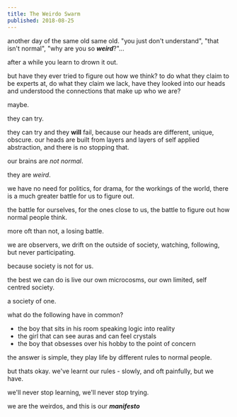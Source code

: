 ```yaml
---
title: The Weirdo Swarm
published: 2018-08-25
---
```


another day of the same old same old. "you just don't understand", "that isn't normal", "why are you so ***weird***?"...

after a while you learn to drown it out.

but have they ever tried to figure out how we think? to do what they claim to be experts at, do what they claim we lack, have they looked into our heads and understood the connections that make up who we are?

maybe.

they can try.

they can try and they **will** fail, because our heads are different, unique, obscure. our heads are built from layers and layers of self applied abstraction, and there is no stopping that.

our brains are *not normal*.

they are *weird*.

we have no need for politics, for drama, for the workings of the world, there is a much greater battle for us to figure out.

the battle for ourselves, for the ones close to us, the battle to figure out how normal people think.

more oft than not, a losing battle.

we are observers, we drift on the outside of society, watching, following, but never participating.

because society is not for us.

the best we can do is live our own microcosms, our own limited, self centred society.

a society of one.

what do the following have in common?

* the boy that sits in his room speaking logic into reality
* the girl that can see auras and can feel crystals
* the boy that obsesses over his hobby to the point of concern

the answer is simple, they play life by different rules to normal people.

but thats okay. we've learnt our rules - slowly, and oft painfully, but we have.

we'll never stop learning, we'll never stop trying.

we are the weirdos, and this is our ***manifesto***
